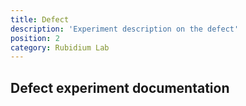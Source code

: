 ```yaml
---
title: Defect
description: 'Experiment description on the defect'
position: 2
category: Rubidium Lab
---
```


## Defect experiment documentation